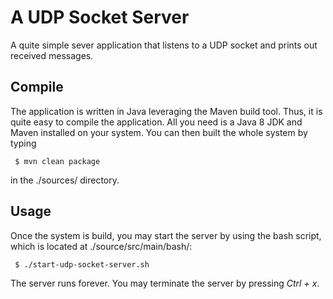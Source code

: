 # A UDP Socket Server

A quite simple sever application that listens to a UDP socket and prints out received messages.

## Compile

The application is written in Java leveraging the Maven build tool. Thus, it is quite easy to compile the application. All you need is a Java 8 JDK and Maven installed on your system. You can then built the whole system by typing

```
 $ mvn clean package
```

in the ./sources/ directory.

## Usage

Once the system is build, you may start the server by using the bash script, which is located at ./source/src/main/bash/:

```
 $ ./start-udp-socket-server.sh
```

The server runs forever. You may terminate the server by pressing _Ctrl + x_.
